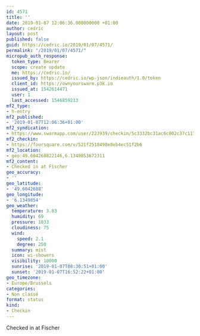 ```yaml
---
id: 4571
title: ''
date: 2019-01-07 12:06:36.000000000 +01:00
author: cedric
layout: post
published: false
guid: https://cedric.io/2019/01/07/4571/
permalink: "/2019/01/07/4571/"
micropub_auth_response:
  token_type: Bearer
  scope: create update
  me: https://cedric.io/
  issued_by: https://cedric.io/wp-json/indieauth/1.0/token
  client_id: https://ownyourswarm.p3k.io
  issued_at: 1542614471
  user: 1
  last_accessed: 1546859213
mf2_type:
- h-entry
mf2_published:
- '2019-01-07T12:06:36+01:00'
mf2_syndication:
- https://www.swarmapp.com/user/223939/checkin/5c3332bc31ac6c002c37c117
mf2_checkin:
- https://foursquare.com/v/521f2518498e8eb4ec51f2b6
mf2_location:
- geo:49.604268822146,6.1349853672311
mf2_content:
- Checked in at Fischer
geo_accuracy:
- ''
geo_latitude:
- '49.6042688'
geo_longitude:
- '6.1349854'
geo_weather:
  temperature: 3.83
  humidity: 69
  pressure: 1033
  cloudiness: 75
  wind:
    speed: 2.1
    degree: 250
  summary: mist
  icon: wi-showers
  visibility: 10000
  sunrise: '2019-01-07T08:30:51+01:00'
  sunset: '2019-01-07T16:52:22+01:00'
geo_timezone:
- Europe/Brussels
categories:
- Non classé
format: status
kind:
- Checkin
---
```

Checked in at Fischer